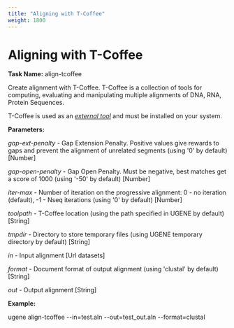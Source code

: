 ```yaml
---
title: "Aligning with T-Coffee"
weight: 1800
---
```



# Aligning with T-Coffee

**Task Name:** align-tcoffee

Create alignment with T-Coffee. T-Coffee is a collection of tools for computing, evaluating and manipulating multiple alignments of DNA, RNA, Protein Sequences.

T-Coffee is used as an [_external tool_](http://ugene.unipro.ru/documentation/manual/plugins/external_tool_support.html#external-tool-support) and must be installed on your system.

**Parameters:**

_gap-ext-penalty_ - Gap Extension Penalty. Positive values give rewards to gaps and prevent the alignment of unrelated segments (using '0' by default) \[Number\]

_gap-open-penalty_ - Gap Open Penalty. Must be negative, best matches get a score of 1000 (using '-50' by default) \[Number\]

_iter-max_ - Number of iteration on the progressive alignment: 0 - no iteration (default), -1 - Nseq iterations (using '0' by default) \[Number\]

_toolpath_ - T-Coffee location (using the path specified in UGENE by default) \[String\]

_tmpdir_ - Directory to store temporary files (using UGENE temporary directory by default) \[String\]

_in_ - Input alignment \[Url datasets\]

_format_ - Document format of output alignment (using 'clustal' by default) \[String\]

_out_ - Output alignment \[String\]

**Example:**

ugene align-tcoffee  --in=test.aln --out=test\_out.aln --format=clustal
